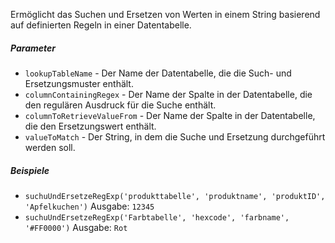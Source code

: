 Ermöglicht das Suchen und Ersetzen von Werten in einem String basierend auf definierten Regeln in einer Datentabelle.

##### Parameter
* `lookupTableName` - Der Name der Datentabelle, die die Such- und Ersetzungsmuster enthält.
* `columnContainingRegex` - Der Name der Spalte in der Datentabelle, die den regulären Ausdruck für die Suche enthält.
* `columnToRetrieveValueFrom` - Der Name der Spalte in der Datentabelle, die den Ersetzungswert enthält.
* `valueToMatch` - Der String, in dem die Suche und Ersetzung durchgeführt werden soll.

##### Beispiele
* `suchuUndErsetzeRegExp('produkttabelle', 'produktname', 'produktID', 'Apfelkuchen')` Ausgabe: `12345`
* `suchuUndErsetzeRegExp('Farbtabelle', 'hexcode', 'farbname', '#FF0000')` Ausgabe: `Rot` 
